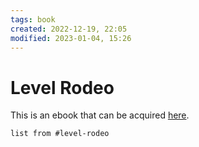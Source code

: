 ```yaml
---
tags: book 
created: 2022-12-19, 22:05
modified: 2023-01-04, 15:26
---
```


# Level Rodeo
This is an ebook that can be acquired [here](http://me.aquataur.guru/musicstuff/level_rodeo.html).

```dataview
list from #level-rodeo 
```